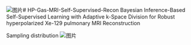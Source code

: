 ![图片](https://github.com/user-attachments/assets/c041c369-7c23-4fed-8a4e-37c2c62dfca0)# HP-Gas-MRI-Self-Supervised-Recon
Bayesian Inference-Based Self-Supervised Learning with Adaptive k-Space Division for Robust hyperpolarized Xe-129 pulmonary MRI Reconstruction

Sampling distribution
![图片](https://github.com/user-attachments/assets/b67ba293-ddb2-4302-b4e8-0b61b3d736bc)


